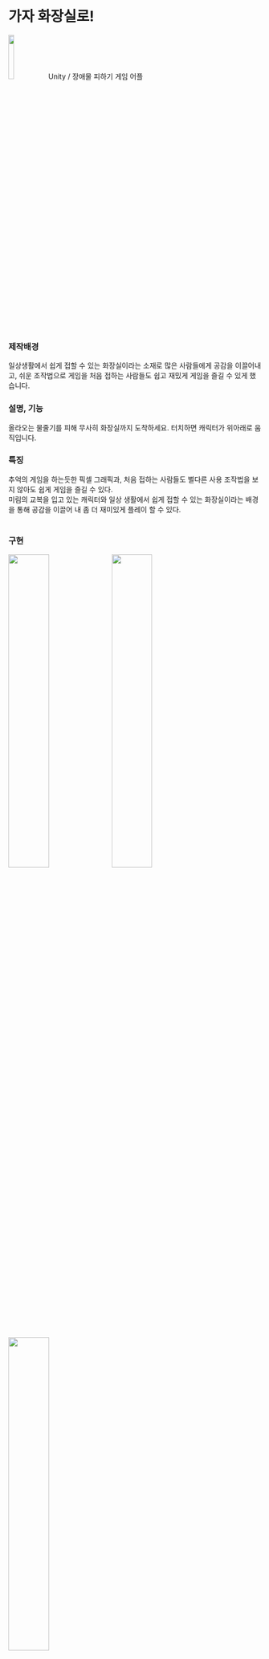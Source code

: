 # 가자 화장실로!
<img style="width:15%" src="https://user-images.githubusercontent.com/81402961/228591685-80800311-e31f-49b4-bc8f-5391f167a012.png"/>
Unity / 장애물 피하기 게임 어플

<h3>제작배경</h3>
일상생활에서 쉽게 접할 수 있는 화장실이라는 소재로 많은 사람들에게 공감을 이끌어내고, 쉬운 조작법으로 게임을 처음 접하는 사람들도 쉽고 재밌게 게임을 즐길 수 있게 했습니다.
<br>
<h3>설명, 기능</h3>
올라오는 물줄기를 피해 무사히 화장실까지 도착하세요. 터치하면 캐릭터가 위아래로 움직입니다.  
<br>
<h3>특징</h3>
추억의 게임을 하는듯한 픽셀 그래픽과, 처음 접하는 사람들도 별다른 사용 조작법을 보지 않아도 쉽게 게임을 즐길 수 있다.<br>
미림의 교복을 입고 있는 캐릭터와 일상 생활에서 쉽게 접할 수 있는 화장실이라는 배경을 통해 공감을 이끌어 내 좀 더 재미있게 플레이 할 수 있다.
<br>
<br>
<h3>구현</h3>
<div><img style="width:40%" src="https://user-images.githubusercontent.com/81402961/228593090-0222283e-a20d-47b6-be0a-36bdd7d0f17d.png"/>
  <img style="width:40%" src="https://user-images.githubusercontent.com/81402961/228593433-0bc1cacb-fb19-4f56-8ce9-68ce6eb1b701.png"/> <img style="width:40%" src="https://user-images.githubusercontent.com/81402961/228593321-802bbd19-bc96-4d53-95f2-4cb74b34741b.png"/></div>
